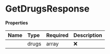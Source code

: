 # GetDrugsResponse



**Properties**

| Name | Type | Required | Description |
| :-------- | :----------| :----------| :----------|
    | drugs | array | ❌ |  |




<!-- This file was generated by liblab | https://liblab.com/ -->